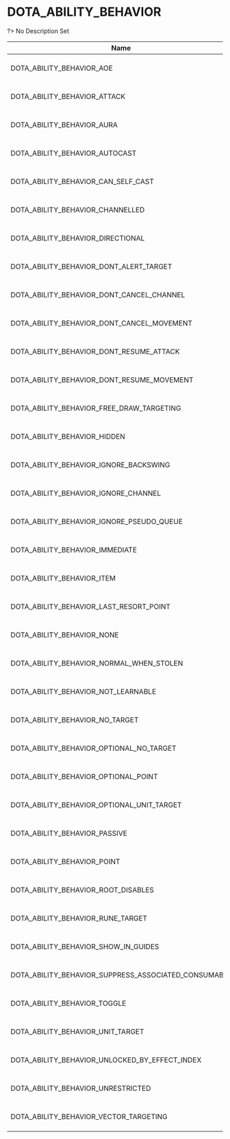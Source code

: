 # DOTA_ABILITY_BEHAVIOR
?> No Description Set

Name|Value|Description|Client
--|:--:|--|:--:
DOTA_ABILITY_BEHAVIOR_AOE|32|No Description Set|✔
DOTA_ABILITY_BEHAVIOR_ATTACK|131072|No Description Set|✔
DOTA_ABILITY_BEHAVIOR_AURA|65536|No Description Set|✔
DOTA_ABILITY_BEHAVIOR_AUTOCAST|4096|No Description Set|✔
DOTA_ABILITY_BEHAVIOR_CAN_SELF_CAST|0|No Description Set|✔
DOTA_ABILITY_BEHAVIOR_CHANNELLED|128|No Description Set|✔
DOTA_ABILITY_BEHAVIOR_DIRECTIONAL|1024|No Description Set|✔
DOTA_ABILITY_BEHAVIOR_DONT_ALERT_TARGET|16777216|No Description Set|✔
DOTA_ABILITY_BEHAVIOR_DONT_CANCEL_CHANNEL|536870912|No Description Set|✔
DOTA_ABILITY_BEHAVIOR_DONT_CANCEL_MOVEMENT|8388608|No Description Set|✔
DOTA_ABILITY_BEHAVIOR_DONT_RESUME_ATTACK|33554432|No Description Set|✔
DOTA_ABILITY_BEHAVIOR_DONT_RESUME_MOVEMENT|262144|No Description Set|✔
DOTA_ABILITY_BEHAVIOR_FREE_DRAW_TARGETING|0|No Description Set|✔
DOTA_ABILITY_BEHAVIOR_HIDDEN|1|No Description Set|✔
DOTA_ABILITY_BEHAVIOR_IGNORE_BACKSWING|134217728|No Description Set|✔
DOTA_ABILITY_BEHAVIOR_IGNORE_CHANNEL|4194304|No Description Set|✔
DOTA_ABILITY_BEHAVIOR_IGNORE_PSEUDO_QUEUE|2097152|No Description Set|✔
DOTA_ABILITY_BEHAVIOR_IMMEDIATE|2048|No Description Set|✔
DOTA_ABILITY_BEHAVIOR_ITEM|256|No Description Set|✔
DOTA_ABILITY_BEHAVIOR_LAST_RESORT_POINT|-2147483648|No Description Set|✔
DOTA_ABILITY_BEHAVIOR_NONE|0|No Description Set|✔
DOTA_ABILITY_BEHAVIOR_NORMAL_WHEN_STOLEN|67108864|No Description Set|✔
DOTA_ABILITY_BEHAVIOR_NOT_LEARNABLE|64|No Description Set|✔
DOTA_ABILITY_BEHAVIOR_NO_TARGET|4|No Description Set|✔
DOTA_ABILITY_BEHAVIOR_OPTIONAL_NO_TARGET|32768|No Description Set|✔
DOTA_ABILITY_BEHAVIOR_OPTIONAL_POINT|16384|No Description Set|✔
DOTA_ABILITY_BEHAVIOR_OPTIONAL_UNIT_TARGET|8192|No Description Set|✔
DOTA_ABILITY_BEHAVIOR_PASSIVE|2|No Description Set|✔
DOTA_ABILITY_BEHAVIOR_POINT|16|No Description Set|✔
DOTA_ABILITY_BEHAVIOR_ROOT_DISABLES|524288|No Description Set|✔
DOTA_ABILITY_BEHAVIOR_RUNE_TARGET|268435456|No Description Set|✔
DOTA_ABILITY_BEHAVIOR_SHOW_IN_GUIDES|0|No Description Set|✔
DOTA_ABILITY_BEHAVIOR_SUPPRESS_ASSOCIATED_CONSUMABLE|0|No Description Set|✔
DOTA_ABILITY_BEHAVIOR_TOGGLE|512|No Description Set|✔
DOTA_ABILITY_BEHAVIOR_UNIT_TARGET|8|No Description Set|✔
DOTA_ABILITY_BEHAVIOR_UNLOCKED_BY_EFFECT_INDEX|0|No Description Set|✔
DOTA_ABILITY_BEHAVIOR_UNRESTRICTED|1048576|No Description Set|✔
DOTA_ABILITY_BEHAVIOR_VECTOR_TARGETING|1073741824|No Description Set|✔

